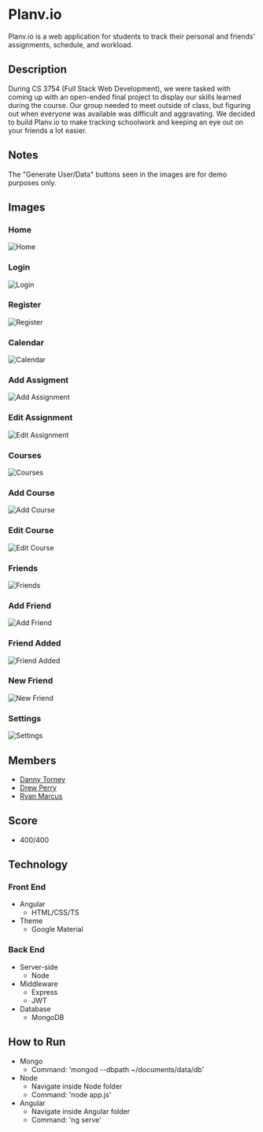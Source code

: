 # Planv.io
Planv.io is a web application for students to track their personal and friends' assignments, schedule, and workload.

## Description
During CS 3754 (Full Stack Web Development), we were tasked with coming up with an open-ended final project to display our skills learned during the course. Our group needed to meet outside of class, but figuring out when everyone was available was difficult and aggravating. We decided to build Planv.io to make tracking schoolwork and keeping an eye out on your friends a lot easier.

## Notes
The "Generate User/Data" buttons seen in the images are for demo purposes only.

## Images
### Home
![Home](images/home.png)
### Login
![Login](images/login.png)
### Register
![Register](images/register.png)
### Calendar
![Calendar](images/calendar.png)
### Add Assigment
![Add Assignment](images/add-assignment.png)
### Edit Assignment
![Edit Assignment](images/edit-assignment.png)
### Courses
![Courses](images/courses.png)
### Add Course
![Add Course](images/add-course.png)
### Edit Course
![Edit Course](images/edit-course.png)
### Friends
![Friends](images/friends.png)
### Add Friend
![Add Friend](images/add-friend.png)
### Friend Added
![Friend Added](images/friend-added.png)
### New Friend
![New Friend](images/friends2.png)
### Settings
![Settings](images/settings.png)

## Members
* [Danny Torney](https://github.com/dtorn)
* [Drew Perry](https://github.com/drewperry)
* [Ryan Marcus](https://github.com/ryanjmarcus)

## Score
* 400/400

## Technology
### Front End
* Angular  
  * HTML/CSS/TS
* Theme
  * Google Material
### Back End
* Server-side 
   * Node
* Middleware
   * Express
   * JWT
* Database
   * MongoDB
   
## How to Run
* Mongo
  * Command: 'mongod --dbpath ~/documents/data/db'
* Node
  * Navigate inside Node folder
  * Command: 'node app.js'
* Angular
  * Navigate inside Angular folder
  * Command: 'ng serve'

 


